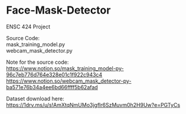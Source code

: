 # Face-Mask-Detector

ENSC 424 Project

Source Code:  
mask_training_model.py  
webcam_mask_detector.py

Note for the source code:  
https://www.notion.so/mask_training_model-py-96c7eb776d764e328e01c1f922c943c4  
https://www.notion.so/webcam_mask_detector-py-ba571e76b34a4ee6bd66ffff5b62afad

Dataset download here:
https://1drv.ms/u/s!AmXtqNmUMo3jgflr6SzMuvm0h2H9Uw?e=PGTyCs


